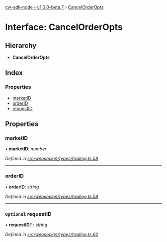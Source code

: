 [cw-sdk-node - v1.0.0-beta.7](../README.md) › [CancelOrderOpts](cancelorderopts.md)

# Interface: CancelOrderOpts

## Hierarchy

* **CancelOrderOpts**

## Index

### Properties

* [marketID](cancelorderopts.md#marketid)
* [orderID](cancelorderopts.md#orderid)
* [requestID](cancelorderopts.md#optional-requestid)

## Properties

###  marketID

• **marketID**: *number*

*Defined in [src/websocket/types/trading.ts:58](https://github.com/cryptowatch/cw-sdk-node/blob/master/src/websocket/types/trading.ts#L58)*

___

###  orderID

• **orderID**: *string*

*Defined in [src/websocket/types/trading.ts:59](https://github.com/cryptowatch/cw-sdk-node/blob/master/src/websocket/types/trading.ts#L59)*

___

### `Optional` requestID

• **requestID**? : *string*

*Defined in [src/websocket/types/trading.ts:62](https://github.com/cryptowatch/cw-sdk-node/blob/master/src/websocket/types/trading.ts#L62)*
